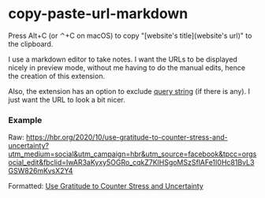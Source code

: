# copy-paste-url-markdown
Press Alt+C (or ⌃+C on macOS) to copy "[website's title](website's url)" to the clipboard.

I use a markdown editor to take notes. I want the URLs to be displayed nicely in preview mode, without me having to do the manual edits, hence the creation of this extension.

Also, the extension has an option to exclude [query string](https://en.wikipedia.org/wiki/Query_string) (if there is any). I just want the URL to look a bit nicer.

### Example

Raw: https://hbr.org/2020/10/use-gratitude-to-counter-stress-and-uncertainty?utm_medium=social&utm_campaign=hbr&utm_source=facebook&tpcc=orgsocial_edit&fbclid=IwAR3aKyxy5OGRo_cqkZ7KlHSgoMSzSflAFe1I0Hc81BvL3GSW826mKvsX2Y4

Formatted: [Use Gratitude to Counter Stress and Uncertainty](https://hbr.org/2020/10/use-gratitude-to-counter-stress-and-uncertainty)
